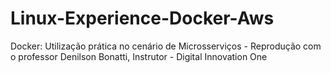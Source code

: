 # Linux-Experience-Docker-Aws
Docker: Utilização prática no cenário de Microsserviços - Reprodução com o professor Denilson Bonatti, Instrutor - Digital Innovation One
